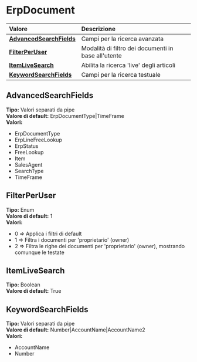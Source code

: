 # ErpDocument

| Valore | Descrizione |
| :--- | :--- |
| [**AdvancedSearchFields**](erpdocument.md#advancedsearchfields) | Campi per la ricerca avanzata |
| [**FilterPerUser**](erpdocument.md#filterperuser) | Modalità di filtro dei documenti in base all'utente |
| [**ItemLiveSearch**](erpdocument.md#itemlivesearch) | Abilita la ricerca 'live' degli articoli |
| [**KeywordSearchFields**](erpdocument.md#keywordsearchfields) | Campi per la ricerca testuale |

## AdvancedSearchFields

**Tipo:** Valori separati da pipe  
**Valore di default:** ErpDocumentType\|TimeFrame  
**Valori:**

* ErpDocumentType
* ErpLineFreeLookup
* ErpStatus
* FreeLookup
* Item
* SalesAgent
* SearchType
* TimeFrame

## FilterPerUser

**Tipo:** Enum  
**Valore di default:** 1  
**Valori:**

* 0 =&gt; Applica i filtri di default
* 1 =&gt; Filtra i documenti per 'proprietario' \(owner\)
* 2 =&gt; Filtra le righe dei documenti per 'proprietario' \(owner\), mostrando comunque le testate

## ItemLiveSearch

**Tipo:** Boolean  
**Valore di default:** True

## KeywordSearchFields

**Tipo:** Valori separati da pipe  
**Valore di default:** Number\|AccountName\|AccountName2  
**Valori:**

* AccountName
* Number
